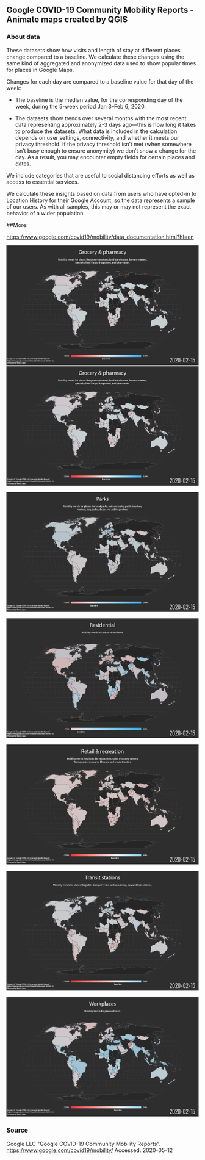 ## Google COVID-19 Community Mobility Reports - Animate maps created by QGIS


### About data

These datasets show how visits and length of stay at different places change compared to a baseline. We calculate these changes using the same kind of aggregated and anonymized data used to show popular times for places in Google Maps.

Changes for each day are compared to a baseline value for that day of the week:

- The baseline is the median value, for the corresponding day of the week, during the 5-week period Jan 3–Feb 6, 2020.

- The datasets show trends over several months with the most recent data representing approximately 2-3 days ago—this is how long it takes to produce the datasets.
What data is included in the calculation depends on user settings, connectivity, and whether it meets our privacy threshold. If the privacy threshold isn’t met (when somewhere isn’t busy enough to ensure anonymity) we don’t show a change for the day. As a result, you may encounter empty fields for certain places and dates.

We include categories that are useful to social distancing efforts as well as access to essential services.

We calculate these insights based on data from users who have opted-in to Location History for their Google Account, so the data represents a sample of our users. As with all samples, this may or may not represent the exact behavior of a wider population.

##More:

https://www.google.com/covid19/mobility/data_documentation.html?hl=en

![grocery.gif](animations/grocery.gif) ![grocery.gif](animations/grocery.gif)

![grocery.gif](animations/parks_perc.gif)

![grocery.gif](animations/residentia.gif)

![grocery.gif](animations/retail_and.gif)

![grocery.gif](animations/transit_st.gif)

![grocery.gif](animations/workplaces.gif)



### Source

Google LLC "Google COVID-19 Community Mobility Reports".
https://www.google.com/covid19/mobility/ Accessed: 2020-05-12
